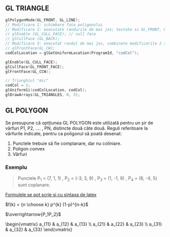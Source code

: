 ## GL TRIANGLE
```cpp
glPolygonMode(GL_FRONT, GL_LINE);
// Modificare 1: schimbare fata poligonului
// Modificare 2: executate randurile de mai jos; testate si GL_FRONT, GL_FRONT_AND_BACK
// glEnable (GL_CULL_FACE); // cull face
// glCullFace (GL_BACK);
// Modificare 3: executat randul de mai jos, combinate modificarile 2 si 3
// glFrontFace(GL_CW);
codColLocation = glGetUniformLocation(ProgramId, "codCol");

glEnable(GL_CULL_FACE);
glCullFace(GL_FRONT_FACE);
glFrontFace(GL_CCW);

// Triunghiul "mic"
codCol = 1;
glUniform1i(codColLocation, codCol);
glDrawArrays(GL_TRIANGLES, 0, 3);
```


## GL POLYGON

Se presupune că optțiunea GL POLYGON este utilizată pentru un șir de
vârfuri P1, P2, .... , PN, distincte două câte două. Reguli referitoare la
vârfurile indicate, pentru ca poligonul să poată  desenat:
1. Punctele trebuie să fie complanare, dar nu coliniare.
2. Poligon convex
3. Vârfuri

### Exemplu


> Punctele  P<sub>1</sub> = (7, 1, 1) ,  P<sub>2</sub> = (-3, 3, 9) ,  P<sub>3</sub> = (1, -1, 9) , P<sub>4</sub> = (8, -4, 5)  sunt coplanare.


[Formulele se pot scrie si cu sintaxa de latex](https://docs.mathjax.org/en/v2.7-latest/tex.html)

$f(k) = {n \choose k} p^{k} (1-p)^{n-k}$

$\overrightarrow{P_1P_2}\$

\begin{vmatrix}
a_{11} & a_{12} & a_{13} \\\\
a_{21} & a_{22} & a_{23} \\\\
a_{31} & a_{32} & a_{33}
\end{vmatrix}
